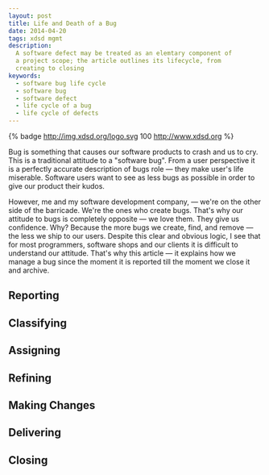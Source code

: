```yaml
---
layout: post
title: Life and Death of a Bug
date: 2014-04-20
tags: xdsd mgmt
description:
  A software defect may be treated as an elemtary component of
  a project scope; the article outlines its lifecycle, from
  creating to closing
keywords:
  - software bug life cycle
  - software bug
  - software defect
  - life cycle of a bug
  - life cycle of defects
---
```


{% badge http://img.xdsd.org/logo.svg 100 http://www.xdsd.org %}

Bug is something that causes our software products to crash and us to cry.
This is a traditional attitude to a "software bug". From a user perspective
it is a perfectly accurate description of bugs role &mdash; they make
user's life miserable. Software users want to see as less bugs as possible
in order to give our product their kudos.

However, me and my software development company, &mdash; we're on the other side
of the barricade. We're the ones who create bugs. That's why our attitude
to bugs is completely opposite &mdash; we love them. They give us confidence.
Why? Because the more bugs we create, find, and remove &mdash; the less we ship to our users.
Despite this clear and obvious logic, I see that for most programmers,
software shops and our clients it is difficult to understand our attitude.
That's why this article &mdash; it explains how we manage a bug since the
moment it is reported till the moment we close it and archive.

<!--more-->

## Reporting

## Classifying

## Assigning

## Refining

## Making Changes

## Delivering

## Closing

